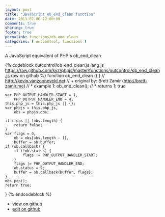 ```yaml
---
layout: post
title: "JavaScript ob_end_clean function"
date: 2011-02-06 12:00:00
comments: true
sharing: true
footer: true
permalink: functions/ob_end_clean
categories: [ outcontrol, functions ]
---
```

A JavaScript equivalent of PHP's ob_end_clean
<!-- more -->
{% codeblock outcontrol/ob_end_clean.js lang:js https://raw.github.com/kvz/phpjs/master/functions/outcontrol/ob_end_clean.js raw on github %}
function ob_end_clean () {
    // http://kevin.vanzonneveld.net
    // +   original by: Brett Zamir (http://brett-zamir.me)
    // *     example 1: ob_end_clean();
    // *     returns 1: true

    var PHP_OUTPUT_HANDLER_START = 1,
        PHP_OUTPUT_HANDLER_END = 4;
    this.php_js = this.php_js || {};
    var phpjs = this.php_js,
        obs = phpjs.obs;

    if (!obs || !obs.length) {
        return false;
    }
    var flags = 0,
        ob = obs[obs.length - 1],
        buffer = ob.buffer;
    if (ob.callback) {
        if (!ob.status) {
            flags |= PHP_OUTPUT_HANDLER_START;
        }
        flags |= PHP_OUTPUT_HANDLER_END;
        ob.status = 2;
        buffer = ob.callback(buffer, flags);
    }
    obs.pop();
    return true;
}
{% endcodeblock %}
<ul>
 <li><a href="https://github.com/kvz/phpjs/blob/master/functions/outcontrol/ob_end_clean.js">view on github</a></li>
 <li><a href="https://github.com/kvz/phpjs/edit/master/functions/outcontrol/ob_end_clean.js">edit on github</a></li>
</ul>
